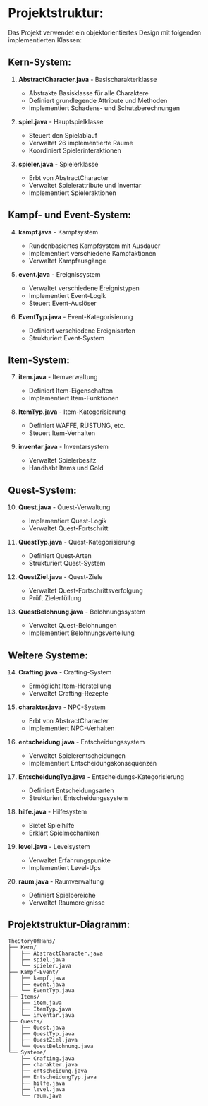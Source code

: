 # Projektstruktur:
Das Projekt verwendet ein objektorientiertes Design mit folgenden implementierten Klassen:

## Kern-System:
1. **AbstractCharacter.java** - Basischarakterklasse
   - Abstrakte Basisklasse für alle Charaktere
   - Definiert grundlegende Attribute und Methoden
   - Implementiert Schadens- und Schutzberechnungen

2. **spiel.java** - Hauptspielklasse
   - Steuert den Spielablauf
   - Verwaltet 26 implementierte Räume
   - Koordiniert Spielerinteraktionen

3. **spieler.java** - Spielerklasse
   - Erbt von AbstractCharacter
   - Verwaltet Spielerattribute und Inventar
   - Implementiert Spieleraktionen

## Kampf- und Event-System:
4. **kampf.java** - Kampfsystem
   - Rundenbasiertes Kampfsystem mit Ausdauer
   - Implementiert verschiedene Kampfaktionen
   - Verwaltet Kampfausgänge

5. **event.java** - Ereignissystem
   - Verwaltet verschiedene Ereignistypen
   - Implementiert Event-Logik
   - Steuert Event-Auslöser

6. **EventTyp.java** - Event-Kategorisierung
   - Definiert verschiedene Ereignisarten
   - Strukturiert Event-System

## Item-System:
7. **item.java** - Itemverwaltung
   - Definiert Item-Eigenschaften
   - Implementiert Item-Funktionen

8. **ItemTyp.java** - Item-Kategorisierung
   - Definiert WAFFE, RÜSTUNG, etc.
   - Steuert Item-Verhalten

9. **inventar.java** - Inventarsystem
   - Verwaltet Spielerbesitz
   - Handhabt Items und Gold

## Quest-System:
10. **Quest.java** - Quest-Verwaltung
    - Implementiert Quest-Logik
    - Verwaltet Quest-Fortschritt

11. **QuestTyp.java** - Quest-Kategorisierung
    - Definiert Quest-Arten
    - Strukturiert Quest-System

12. **QuestZiel.java** - Quest-Ziele
    - Verwaltet Quest-Fortschrittsverfolgung
    - Prüft Zielerfüllung

13. **QuestBelohnung.java** - Belohnungssystem
    - Verwaltet Quest-Belohnungen
    - Implementiert Belohnungsverteilung

## Weitere Systeme:
14. **Crafting.java** - Crafting-System
    - Ermöglicht Item-Herstellung
    - Verwaltet Crafting-Rezepte

15. **charakter.java** - NPC-System
    - Erbt von AbstractCharacter
    - Implementiert NPC-Verhalten

16. **entscheidung.java** - Entscheidungssystem
    - Verwaltet Spielerentscheidungen
    - Implementiert Entscheidungskonsequenzen

17. **EntscheidungTyp.java** - Entscheidungs-Kategorisierung
    - Definiert Entscheidungsarten
    - Strukturiert Entscheidungssystem

18. **hilfe.java** - Hilfesystem
    - Bietet Spielhilfe
    - Erklärt Spielmechaniken

19. **level.java** - Levelsystem
    - Verwaltet Erfahrungspunkte
    - Implementiert Level-Ups

20. **raum.java** - Raumverwaltung
    - Definiert Spielbereiche
    - Verwaltet Raumereignisse

## Projektstruktur-Diagramm:
```
TheStoryOfHans/
├── Kern/
│   ├── AbstractCharacter.java
│   ├── spiel.java
│   └── spieler.java
├── Kampf-Event/
│   ├── kampf.java
│   ├── event.java
│   └── EventTyp.java
├── Items/
│   ├── item.java
│   ├── ItemTyp.java
│   └── inventar.java
├── Quests/
│   ├── Quest.java
│   ├── QuestTyp.java
│   ├── QuestZiel.java
│   └── QuestBelohnung.java
└── Systeme/
    ├── Crafting.java
    ├── charakter.java
    ├── entscheidung.java
    ├── EntscheidungTyp.java
    ├── hilfe.java
    ├── level.java
    └── raum.java
```
